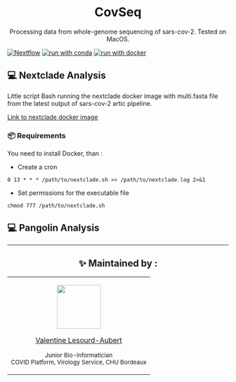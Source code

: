 <h1 id="CovSeq" align="center">
CovSeq 
</h1>

<p id="CovSeq" align="center">
Processing data from whole-genome sequencing of sars-cov-2. Tested on MacOS.
</p>

[![Nextflow](https://img.shields.io/badge/nextflow%20DSL2-%E2%89%A521.04.0-23aa62.svg?labelColor=000000)](https://www.nextflow.io/)
[![run with conda](http://img.shields.io/badge/run%20with-conda-3EB049?labelColor=000000&logo=anaconda)](https://docs.conda.io/en/latest/)
[![run with docker](https://img.shields.io/badge/run%20with-docker-0db7ed?labelColor=000000&logo=docker)](https://www.docker.com/)


## 💻 Nextclade Analysis

Little script Bash running the nextclade docker image with multi.fasta file from the latest output of sars-cov-2 artic pipeline.

[Link to nextclade docker image]("https://hub.docker.com/r/nextstrain/nextclade")
 
### 📦 Requirements

You need to install Docker, than :
   
- Create a cron

``` 0 13 * * * /path/to/nextclade.sh >> /path/to/nextclade.log 2>&1 ```

- Set permissions for the executable file

``` chmod 777 /path/to/nextclade.sh ```

## 💻 Pangolin Analysis

---

<h2 id="maintenedby" align="center">
✨ Maintained by :
</h2>

<table align="center">
  <tr>
  <td align="center">
<p align="center">
  <p align="center">
    <a href="https://github.com/valentinelsra"> 
      <img src="https://avatars.githubusercontent.com/valentinelsra" width="100px;" alt=""/>
    </a> 
  </p>
  <p align="center">
    <p align="center">
      <a href="https://github.com/valentinelsra">
      Valentine Lesourd-Aubert
      </a>
    </p>
    <p align="center">
      <small>Junior Bio-informatician</small></br>
      <small>COVID Platform, Virology Service, CHU Bordeaux</small></br>
    </p>
  </p>
  </td>
  </tr>
</table>
